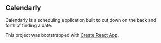 ## Calendarly

Calendarly is a scheduling application built to cut down on the back and forth of finding a date.


This project was bootstrapped with [Create React App](https://github.com/facebookincubator/create-react-app).
